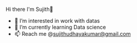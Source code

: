 Hi there I'm Sujith👋
- 👀 I’m interested in work with datas
- 🌱 I’m currently learning Data science
- 📫 Reach me @sujithudhayakumar@gmail.com

<!---
Sujithudhayakumar/Sujithudhayakumar is a ✨ special ✨ repository because its `README.md` (this file) appears on your GitHub profile.
You can click the Preview link to take a look at your changes.
--->
